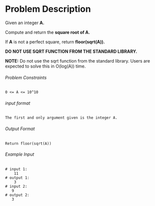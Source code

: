# Problem Description

Given an integer **A.**

Compute and return the **square root of A.**

If **A** is not a perfect square, return **floor(sqrt(A)).**

**DO NOT USE SQRT FUNCTION FROM THE STANDARD LIBRARY.**

**NOTE:** Do not use the sqrt function from the standard library. Users are expected to solve this in O(log(A)) time.

###### Problem Constraints

```
0 <= A <= 10^10
```

###### input format

``` 
The first and only argument given is the integer A.
```

###### Output Format

```
Return floor(sqrt(A))
```

###### Example Input

```
# input 1: 
    11
# output 1: 
    3
# input 2: 
   9
# output 2: 
   3
```
